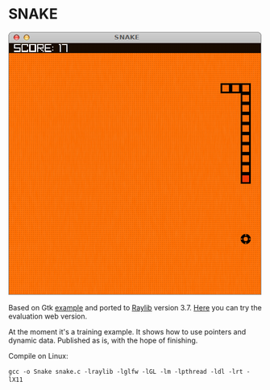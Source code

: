 # SNAKE

![](images/snake.png)

Based on Gtk [example](http://www.opita.net/node/876) and ported to [Raylib](https://www.raylib.com/) version 3.7. [Here](https://div-ru.github.io/snake/index.html) you can try the evaluation web version.

At the moment it's a training example. It shows how to use pointers and dynamic data.
Published as is, with the hope of finishing.

Compile on Linux:

	gcc -o Snake snake.c -lraylib -lglfw -lGL -lm -lpthread -ldl -lrt -lX11 
